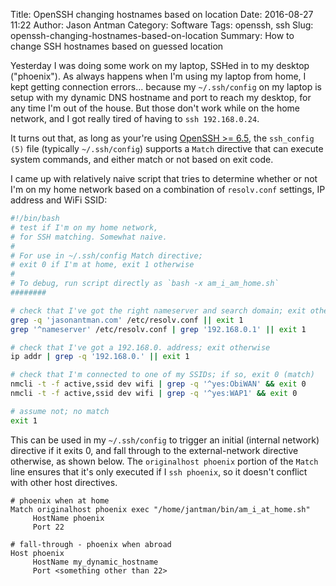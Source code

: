 Title: OpenSSH changing hostnames based on location
Date: 2016-08-27 11:22
Author: Jason Antman
Category: Software
Tags: openssh, ssh
Slug: openssh-changing-hostnames-based-on-location
Summary: How to change SSH hostnames based on guessed location

Yesterday I was doing some work on my laptop, SSHed in to my desktop ("phoenix"). As
always happens when I'm using my laptop from home, I kept getting connection errors...
because my ``~/.ssh/config`` on my laptop is setup with my dynamic DNS hostname and port
to reach my desktop, for any time I'm out of the house. But those don't work while
on the home network, and I got really tired of having to ``ssh 192.168.0.24``.

It turns out that, as long as your're using [OpenSSH >= 6.5](http://www.openssh.com/txt/release-6.5),
the ``ssh_config (5)`` file (typically ``~/.ssh/config``) supports a ``Match`` directive
that can execute system commands, and either match or not based on exit code.

I came up with relatively naive script that tries to determine whether or not I'm on my
home network based on a combination of ``resolv.conf`` settings, IP address and WiFi
SSID:

```bash
#!/bin/bash
# test if I'm on my home network,
# for SSH matching. Somewhat naive.
#
# For use in ~/.ssh/config Match directive;
# exit 0 if I'm at home, exit 1 otherwise
#
# To debug, run script directly as `bash -x am_i_am_home.sh`
########

# check that I've got the right nameserver and search domain; exit otherwise
grep -q 'jasonantman.com' /etc/resolv.conf || exit 1
grep '^nameserver' /etc/resolv.conf | grep '192.168.0.1' || exit 1

# check that I've got a 192.168.0. address; exit otherwise
ip addr | grep -q '192.168.0.' || exit 1

# check that I'm connected to one of my SSIDs; if so, exit 0 (match)
nmcli -t -f active,ssid dev wifi | grep -q '^yes:ObiWAN' && exit 0
nmcli -t -f active,ssid dev wifi | grep -q '^yes:WAP1' && exit 0

# assume not; no match
exit 1

```

This can be used in my ``~/.ssh/config`` to trigger an initial (internal network)
directive if it exits 0, and fall through to the external-network directive otherwise,
as shown below. The ``originalhost phoenix`` portion of the ``Match`` line ensures
that it's only executed if I ``ssh phoenix``, so it doesn't conflict with other
host directives.

```
# phoenix when at home
Match originalhost phoenix exec "/home/jantman/bin/am_i_at_home.sh"
     HostName phoenix
     Port 22

# fall-through - phoenix when abroad
Host phoenix
     HostName my_dynamic_hostname
     Port <something other than 22>
```
